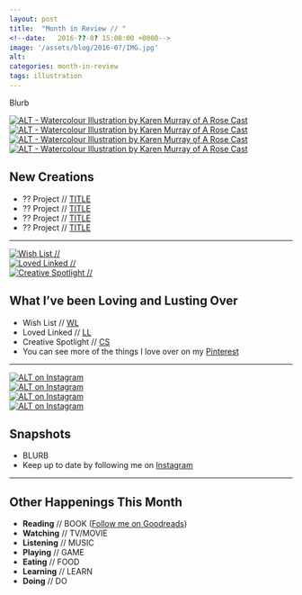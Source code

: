 ```yaml
---
layout: post
title:  "Month in Review // "
<!--date:   2016-??-0? 15:00:00 +0000-->
image: '/assets/blog/2016-0?/IMG.jpg'
alt: 
categories: month-in-review
tags: illustration
---
```



Blurb

<div class="row">
	<div class="col-md-6">
		<a href="LINK" title="TITLE - Watercolour Illustration by Karen Murray of A Rose Cast"><img src="IMG.jpg" alt="ALT - Watercolour Illustration by Karen Murray of A Rose Cast" title="TITLE - Watercolour Illustration by Karen Murray of @arosecast"></a>
	</div>
	<div class="col-md-6">
		<a href="LINK" title="TITLE - Watercolour Illustration by Karen Murray of A Rose Cast"><img src="IMG.jpg" alt="ALT - Watercolour Illustration by Karen Murray of A Rose Cast" title="TITLE - Watercolour Illustration by Karen Murray of @arosecast"></a>
	</div>
</div>
<div class="row">
	<div class="col-md-6">
		<a href="LINK" title="TITLE - Watercolour Illustration by Karen Murray of A Rose Cast"><img src="IMG.jpg" alt="ALT - Watercolour Illustration by Karen Murray of A Rose Cast" title="TITLE - Watercolour Illustration by Karen Murray of @arosecast"></a>
	</div>
	<div class="col-md-6">
		<a href="LINK" title="TITLE - Watercolour Illustration by Karen Murray of A Rose Cast"><img src="IMG.jpg" alt="ALT - Watercolour Illustration by Karen Murray of A Rose Cast" title="TITLE - Watercolour Illustration by Karen Murray of @arosecast"></a>
	</div>
</div>

New Creations
---
+ ?? Project // [TITLE](URL)
+ ?? Project // [TITLE](URL)
+ ?? Project // [TITLE](URL)
+ ?? Project // [TITLE](URL)

* * *

<div class="row">
	<div class="col-md-4">
		<a href="LINK" title="Wish List // "><img src="/assets/blog/2016-0?/IMG.jpg" alt="Wish List // " title="Wish List // "></a>
	</div>
	<div class="col-md-4">
		<a href="LINK" title="Loved Linked // "><img src="/assets/blog/2016-0?/IMG.jpg" alt="Loved Linked // " title="Loved Linked // "></a>
	</div>
	<div class="col-md-4">
		<a href="LINK" title="Creative Spotlight // "><img src="/assets/blog/2016-0?/IMG.jpg" alt="Creative Spotlight // " title="Creative Spotlight // "></a>
	</div>
</div>

What I’ve been Loving and Lusting Over
---
+ Wish List // [WL]({URL)
+ Loved Linked // [LL]({URL)
+ Creative Spotlight // [CS]({URL)
+ You can see more of the things I love over on my [Pinterest](http://pinterest.com/arosecast)

* * *

<div class="row">
	<div class="col-md-6">
		<a href="LINK" title="TITLE on Instagram"><img src="/assets/blog/2016-0?/IMG.jpg" alt="ALT on Instagram" title="TITLE on Instagram"></a>
	</div>
	<div class="col-md-6">
		<a href="LINK" title="TITLE on Instagram"><img src="/assets/blog/2016-0?/IMG.jpg" alt="ALT on Instagram" title="TITLE on Instagram"></a>
	</div>
</div>
<div class="row">
	<div class="col-md-6">
		<a href="LINK" title="TITLE on Instagram"><img src="/assets/blog/2016-0?/IMG.jpg" alt="ALT on Instagram" title="TITLE on Instagram"></a>
	</div>
	<div class="col-md-6">
		<a href="LINK" title="TITLE on Instagram"><img src="/assets/blog/2016-0?/IMG.jpg" alt="ALT on Instagram" title="TITLE on Instagram"></a>
	</div>
</div>

<img src="/assets/cs-paper-01.jpg" style="display: none;">

Snapshots
---
+ BLURB
+ Keep up to date by following me on [Instagram](http://instagram.com/arosecast)

* * *

Other Happenings This Month
---
+ <strong>Reading</strong> // BOOK ([Follow me on Goodreads](https://www.goodreads.com/user/show/1680658-karen-murray))
+ <strong>Watching</strong> // TV/MOVIE
+ <strong>Listening</strong> // MUSIC
+ <strong>Playing</strong> // GAME
+ <strong>Eating</strong> // FOOD
+ <strong>Learning</strong> // LEARN
+ <strong>Doing</strong> // DO